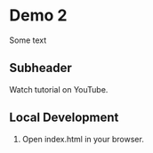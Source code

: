 # Demo 2

Some text

## Subheader

Watch tutorial on YouTube.

## Local Development

1. Open index.html in your browser.